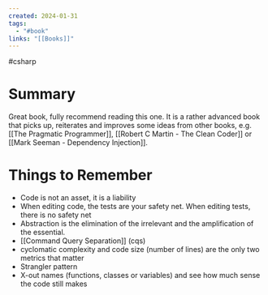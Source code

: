 ```yaml
---
created: 2024-01-31
tags:
  - "#book"
links: "[[Books]]"
---
```


#csharp

# Summary

Great book, fully recommend reading this one. It is a rather advanced book that picks up, reiterates and improves some ideas from other books, e.g. [[The Pragmatic Programmer]], [[Robert C Martin - The Clean Coder]] or [[Mark Seeman - Dependency Injection]].

# Things to Remember

- Code is not an asset, it is a liability
- When editing code, the tests are your safety net. When editing tests, there is no safety net
- Abstraction is the elimination of the irrelevant and the amplification of the essential.
- [[Command Query Separation]] (cqs)
- cyclomatic complexity and code size (number of lines) are the only two metrics that matter
- Strangler pattern
- X-out names (functions, classes or variables) and see how much sense the code still makes
